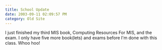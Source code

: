 ```yaml
---
title: School Update
date: 2003-09-11 02:09:57 PM
category: Old Site
---
```


I just finished my third MIS book, Computing Resources For MIS, and the exam. I only have five more book(lets) and exams before I'm done with this class. Whoo hoo!
